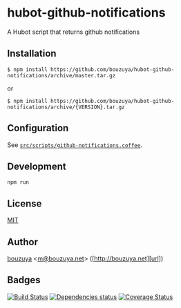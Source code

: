 # hubot-github-notifications

A Hubot script that returns github notifications

## Installation

    $ npm install https://github.com/bouzuya/hubot-github-notifications/archive/master.tar.gz

or

    $ npm install https://github.com/bouzuya/hubot-github-notifications/archive/{VERSION}.tar.gz

## Configuration

See [`src/scripts/github-notifications.coffee`](src/scripts/github-notifications.coffee).

## Development

`npm run`

## License

[MIT](LICENSE)

## Author

[bouzuya][user] &lt;[m@bouzuya.net][mail]&gt; ([http://bouzuya.net][url])

## Badges

[![Build Status][travis-badge]][travis]
[![Dependencies status][david-dm-badge]][david-dm]
[![Coverage Status][coveralls-badge]][coveralls]

[travis]: https://travis-ci.org/bouzuya/hubot-github-notifications
[travis-badge]: https://travis-ci.org/bouzuya/hubot-github-notifications.svg?branch=master
[david-dm]: https://david-dm.org/bouzuya/hubot-github-notifications
[david-dm-badge]: https://david-dm.org/bouzuya/hubot-github-notifications.png
[coveralls]: https://coveralls.io/r/bouzuya/hubot-github-notifications
[coveralls-badge]: https://img.shields.io/coveralls/bouzuya/hubot-github-notifications.svg
[user]: https://github.com/bouzuya
[mail]: mailto:m@bouzuya.net
[url]: http://bouzuya.net
